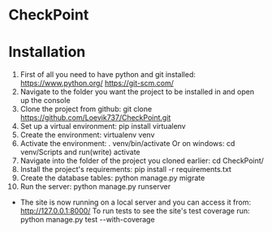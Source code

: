 # CheckPoint
# Installation
1) First of all you need to have python and git installed: https://www.python.org/ https://git-scm.com/
1) Navigate to the folder you want the project to be installed in and open up the console
2) Clone the project from github: git clone https://github.com/Loevik737/CheckPoint.git
3) Set up a virtual environment: pip install virtualenv
4) Create the environment: virtualenv venv
5) Activate the environment: . venv/bin/activate Or on windows: cd venv/Scripts and run(write) activate
6) Navigate into the folder of the project you cloned earlier: cd CheckPoint/
7) Install the project's requirements: pip install -r requirements.txt
8) Create the database tables: python manage.py migrate
9) Run the server: python manage.py runserver
- The site is now running on a local server and you can access it from: http://127.0.0.1:8000/
  To run tests to see the site's test coverage run: python manage.py test --with-coverage


